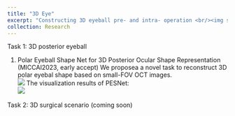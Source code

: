 ```yaml
---
title: "3D Eye"
excerpt: "Constructing 3D eyeball pre- and intra- operation <br/><img src='/yanhu/images/3deye.png'>"
collection: Research
---
```


Task 1: 3D posterior eyeball
1. Polar Eyeball Shape Net for 3D Posterior Ocular Shape Representation (MICCAI2023, early accept)
   We proposea a novel task to reconstruct 3D polar eyebal shape based on small-FOV OCT images.<br/><img src='/yanhu/images/PESnet.png'>
   The visualization results of PESNet: <br/><img src='/yanhu/images/Pesexperiments.png'>
   
Task 2: 3D surgical scenario (coming soon)



